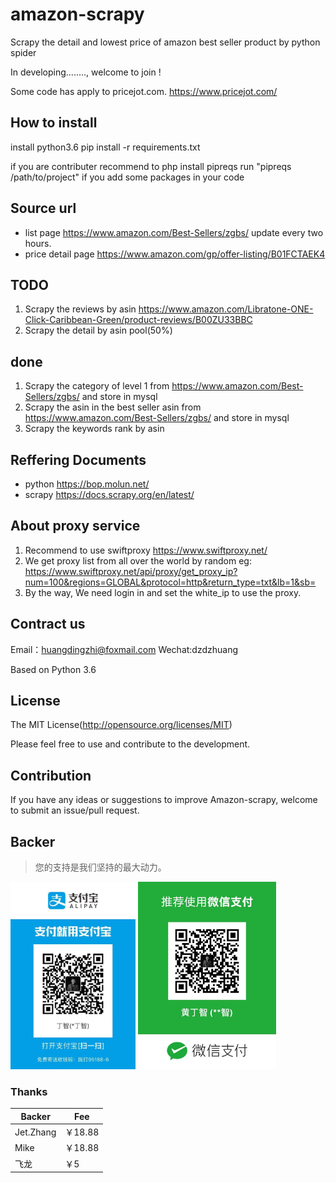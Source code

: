 # amazon-scrapy
Scrapy the  detail and lowest price of amazon  best seller product by python spider
 
In developing........, welcome to join !

Some code has apply to pricejot.com.
https://www.pricejot.com/



## How to install
install python3.6
pip install -r requirements.txt

if you are contributer
recommend to php install pipreqs
run "pipreqs /path/to/project" if you add some packages in your code 


## Source url
* list page
https://www.amazon.com/Best-Sellers/zgbs/     update every two hours.
* price detail page
https://www.amazon.com/gp/offer-listing/B01FCTAEK4  


## TODO
1. Scrapy the reviews by asin https://www.amazon.com/Libratone-ONE-Click-Caribbean-Green/product-reviews/B00ZU33BBC
2. Scrapy the detail by asin pool(50%)


## done
1. Scrapy  the category of level 1 from https://www.amazon.com/Best-Sellers/zgbs/ and store in mysql
2. Scrapy the asin in the best seller asin from https://www.amazon.com/Best-Sellers/zgbs/ and store in mysql
3. Scrapy the keywords rank by asin 


## Reffering Documents
* python https://bop.molun.net/
* scrapy https://docs.scrapy.org/en/latest/

## About proxy service
1. Recommend to use swiftproxy https://www.swiftproxy.net/
2. We get proxy list from all over the world by random eg: https://www.swiftproxy.net/api/proxy/get_proxy_ip?num=100&regions=GLOBAL&protocol=http&return_type=txt&lb=1&sb=
3. By the way, We need login in and set the white_ip to use the proxy.


## Contract us
Email：huangdingzhi@foxmail.com
Wechat:dzdzhuang

Based on  Python 3.6

## License

The MIT License(http://opensource.org/licenses/MIT)

Please feel free to use and contribute to the development.

## Contribution

If you have any ideas or suggestions to improve Amazon-scrapy, welcome to submit an issue/pull request.

## Backer
> 您的支持是我们坚持的最大动力。

<img src="https://raw.githubusercontent.com/dynamohuang/dynamohuang.github.io/master/alipay.png" height="300px" alt="打赏">
<img src="https://raw.githubusercontent.com/dynamohuang/dynamohuang.github.io/master/weixinpay.png" height="300px" alt="打赏">

### Thanks

| Backer | Fee |
| --- | --- |
| Jet.Zhang | ￥18.88 |
| Mike | ￥18.88 |
| 飞龙 | ￥5 |

